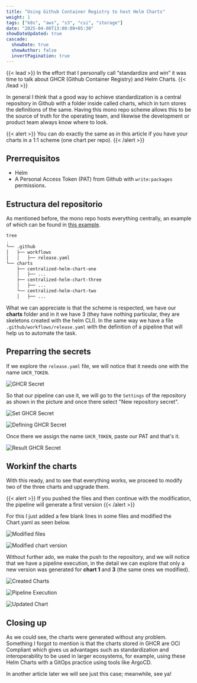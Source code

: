 ```yaml
---
title: "Using Github Container Registry to host Helm Charts"
weight: 1
tags: ["k8s", "aws", "s3", "csi", "storage"]
date: "2025-04-08T13:00:00+05:30"
showDateUpdated: true
cascade:
  showDate: true
  showAuthor: false
  invertPagination: true
---
```


{{< lead >}}
In the effort that I personally call “standardize and win” it was time to talk about GHCR (Github Container Registry) and Helm Charts.
{{< /lead >}}

In general I think that a good way to achieve standardization is a central repository in Github with a folder inside called charts, which in turn stores the definitions of the same. Having this mono repo scheme allows this to be the source of truth for the operating team, and likewise the development or product team always know where to look.

{{< alert >}} You can do exactly the same as in this article if you have your charts in a 1:1 scheme (one chart per repo). {{< /alert >}}


## Prerrequisitos
- Helm
- A Personal Access Token (PAT) from Github with `write:packages` permissions.

## Estructura del repositorio
As mentioned before, the mono repo hosts everything centrally, an example of which can be found in [this example](https://github.com/ElPoshoX/centralized-helm-charts).

````bash
tree
.
└── .github
│   ├── workflows
│   │   ├── release.yaml
└── charts
    ├── centralized-helm-chart-one
    │   ├── ...
    ├── centralized-helm-chart-three
    │   ├── ...
    └── centralized-helm-chart-two
    │   ├── ...
````

What we can appreciate is that the scheme is respected, we have our **charts** folder and in it we have 3 (they have nothing particular, they are skeletons created with the helm CLI).
In the same way we have a file `.github/workflows/release.yaml` with the definition of a pipeline that will help us to automate the task.

## Preparring the secrets
If we explore the `release.yaml` file, we will notice that it needs one with the name `GHCR_TOKEN`.

![GHCR Secret](ghcr_secret.png "Secret for Github Container Registry")

So that our pipeline can use it, we will go to the `Settings` of the repository as shown in the picture and once there select "New repository secret".


![Set GHCR Secret](set_secret.png "Creating secret for GHCR")

![Defining GHCR Secret](define_secret.png "Defining secret for GHCR")

Once there we assign the name `GHCR_TOKEN`, paste our PAT and that's it.

![Result GHCR Secret](result_secret.png "Secreto for GHCR ready")


## Workinf the charts
With this ready, and to see that everything works, we proceed to modify two of the three charts and upgrade them.

{{< alert >}} If you pushed the files and then continue with the modification, the pipeline will generate a first version {{< /alert >}}

For this I just added a few blank lines in some files and modified the Chart.yaml as seen below.

![Modified files](git_status.png "Modified files")

![Modified chart version](updated_chart.png "Bumping chart version")


Without further ado, we make the push to the repository, and we will notice that we have a pipeline execution, in the detail we can explore that only a new version was generated for **chart 1** and **3** (the same ones we modified).

![Created Charts](created_charts.png "Charts created by pipeline (initial version)")

![Pipeline Execution](pipeline_execution.png "Pipeline modifying modified charts")

![Updated Chart](new_version_result_charts.png "Modified Charts (1 and 3)")


## Closing up
As we could see, the charts were generated without any problem. Something I forgot to mention is that the charts stored in GHCR are OCI Compliant which gives us advantages such as standardization and interoperability to be used in larger ecosystems, for example, using these Helm Charts with a GitOps practice using tools like ArgoCD.

In another article later we will see just this case; meanwhile, see ya!